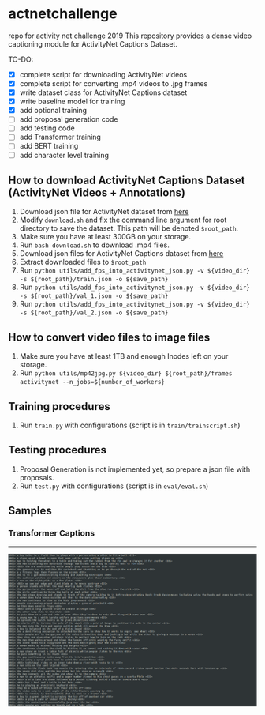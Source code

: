 # actnetchallenge
repo for activity net challenge 2019
This repository provides a dense video captioning module for ActivityNet Captions Dataset.

TO-DO:
- [x] complete script for downloading ActivityNet videos
- [x] complete script for converting .mp4 videos to .jpg frames
- [x] write dataset class for ActivityNet Captions dataset
- [x] write baseline model for training
- [x] add optional training
- [ ] add proposal generation code
- [ ] add testing code
- [ ] add Transformer training
- [ ] add BERT training
- [ ] add character level training

## How to download ActivityNet Captions Dataset (ActivityNet Videos + Annotations)
1. Download json file for ActivityNet dataset from [here](http://ec2-52-11-11-89.us-west-2.compute.amazonaws.com/files/activity_net.v1-3.min.json)
1. Modify `download.sh` and fix the command line argument for root directory to save the dataset. This path will be denoted `$root_path`.
1. Make sure you have at least 300GB on your storage.
1. Run `bash download.sh` to download .mp4 files.
1. Download json files for ActivityNet Captions dataset from [here](https://cs.stanford.edu/people/ranjaykrishna/densevid/captions.zip)
1. Extract downloaded files to `$root_path`
1. Run `python utils/add_fps_into_activitynet_json.py -v ${video_dir} -s ${root_path}/train.json -o ${save_path}`
1. Run `python utils/add_fps_into_activitynet_json.py -v ${video_dir} -s ${root_path}/val_1.json -o ${save_path}`
1. Run `python utils/add_fps_into_activitynet_json.py -v ${video_dir} -s ${root_path}/val_2.json -o ${save_path}`

## How to convert video files to image files
1. Make sure you have at least 1TB and enough Inodes left on your storage.
1. Run `python utils/mp42jpg.py ${video_dir} ${root_path}/frames activitynet --n_jobs=${number_of_workers}`

## Training procedures
1. Run `train.py` with configurations (script is in `train/trainscript.sh`)

## Testing procedures
1. Proposal Generation is not implemented yet, so prepare a json file with proposals.
1. Run `test.py` with configurations (script is in `eval/eval.sh`)

## Samples

### Transformer Captions
---
![Transformer Captions](assets/transformer_sample.png)
